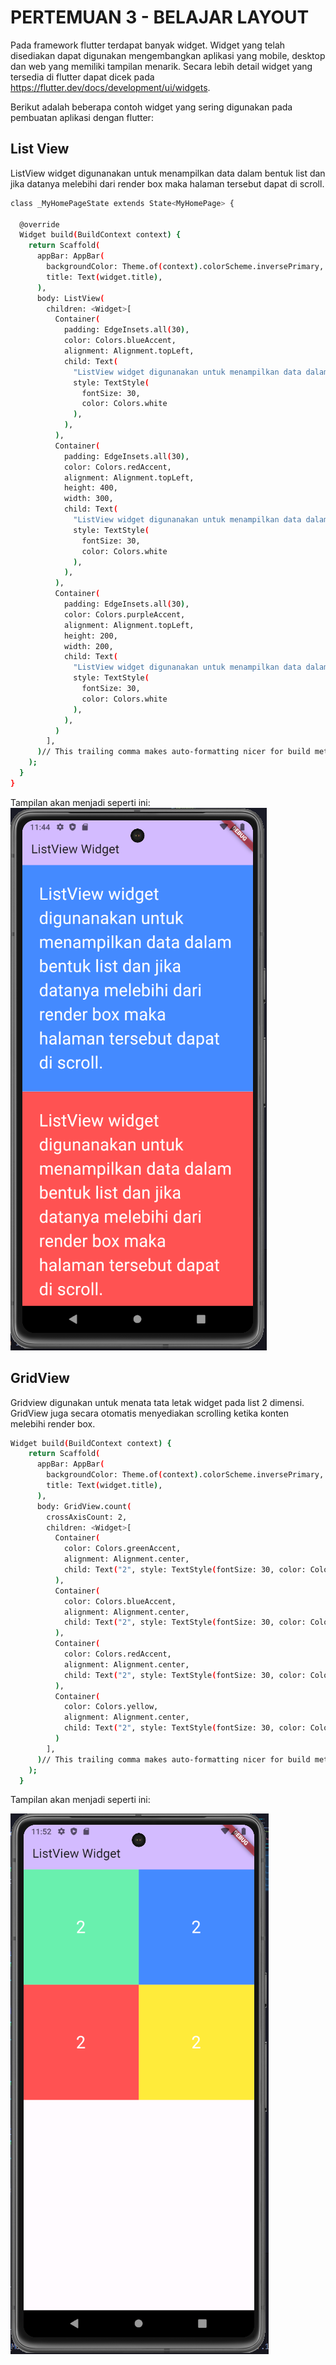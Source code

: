 # PERTEMUAN 3 - BELAJAR LAYOUT

Pada framework flutter terdapat banyak widget. Widget yang telah disediakan dapat 
digunakan mengembangkan aplikasi yang mobile, desktop dan web yang memiliki tampilan 
menarik. Secara lebih detail widget yang tersedia di flutter dapat dicek pada 
https://flutter.dev/docs/development/ui/widgets.

Berikut adalah beberapa contoh widget yang 
sering digunakan pada pembuatan aplikasi dengan flutter:

## List View

ListView widget digunanakan untuk menampilkan data dalam bentuk list dan jika datanya melebihi dari render box maka halaman tersebut dapat di scroll.

```sh
class _MyHomePageState extends State<MyHomePage> {

  @override
  Widget build(BuildContext context) {
    return Scaffold(
      appBar: AppBar(
        backgroundColor: Theme.of(context).colorScheme.inversePrimary,
        title: Text(widget.title),
      ),
      body: ListView(
        children: <Widget>[
          Container(
            padding: EdgeInsets.all(30),
            color: Colors.blueAccent,
            alignment: Alignment.topLeft,
            child: Text(
              "ListView widget digunanakan untuk menampilkan data dalam bentuk list dan jika datanya melebihi dari render box maka halaman tersebut dapat di scroll.",
              style: TextStyle(
                fontSize: 30,
                color: Colors.white
              ),
            ),
          ),
          Container(
            padding: EdgeInsets.all(30),
            color: Colors.redAccent,
            alignment: Alignment.topLeft,
            height: 400,
            width: 300,
            child: Text(
              "ListView widget digunanakan untuk menampilkan data dalam bentuk list dan jika datanya melebihi dari render box maka halaman tersebut dapat di scroll.",
              style: TextStyle(
                fontSize: 30,
                color: Colors.white
              ),
            ),
          ),
          Container(
            padding: EdgeInsets.all(30),
            color: Colors.purpleAccent,
            alignment: Alignment.topLeft,
            height: 200,
            width: 200,
            child: Text(
              "ListView widget digunanakan untuk menampilkan data dalam bentuk list dan jika datanya melebihi dari render box maka halaman tersebut dapat di scroll.",
              style: TextStyle(
                fontSize: 30,
                color: Colors.white
              ),
            ),
          )
        ],
      )// This trailing comma makes auto-formatting nicer for build methods.
    );
  }
}
```

Tampilan akan menjadi seperti ini:
![localimage](./lib/asset/listView.png)

## GridView

Gridview digunakan untuk menata tata letak widget pada list 2 dimensi. GridView juga
secara otomatis menyediakan scrolling ketika konten melebihi render box.

```sh
Widget build(BuildContext context) {
    return Scaffold(
      appBar: AppBar(
        backgroundColor: Theme.of(context).colorScheme.inversePrimary,
        title: Text(widget.title),
      ),
      body: GridView.count(
        crossAxisCount: 2,
        children: <Widget>[
          Container(
            color: Colors.greenAccent,
            alignment: Alignment.center,
            child: Text("2", style: TextStyle(fontSize: 30, color: Colors.white),),
          ),
          Container(
            color: Colors.blueAccent,
            alignment: Alignment.center,
            child: Text("2", style: TextStyle(fontSize: 30, color: Colors.white),),
          ),
          Container(
            color: Colors.redAccent,
            alignment: Alignment.center,
            child: Text("2", style: TextStyle(fontSize: 30, color: Colors.white),),
          ),
          Container(
            color: Colors.yellow,
            alignment: Alignment.center,
            child: Text("2", style: TextStyle(fontSize: 30, color: Colors.white),),
          )
        ],
      )// This trailing comma makes auto-formatting nicer for build methods.
    );
  }
```

Tampilan akan menjadi seperti ini:

![localimage](./lib/asset/gridView.png)

##


